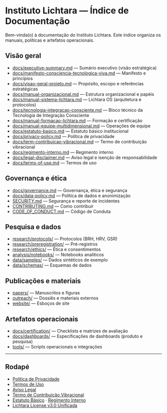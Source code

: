 # Instituto Lichtara — Índice de Documentação

Bem-vinda(o) à documentação do Instituto Lichtara. Este índice organiza os manuais, políticas e artefatos operacionais.

## Visão geral
- [docs/executive-summary.md](./executive-summary.md) — Sumário executivo (visão estratégica)
- [docs/manifesto-consciencia-tecnologica-viva.md](./manifesto-consciencia-tecnologica-viva.md) — Manifesto e princípios
- [docs/visao-geral-projeto.md](./visao-geral-projeto.md) — Propósito, escopo e referências estratégicas
- [docs/manual-organizacional.md](./manual-organizacional.md) — Estrutura organizacional e papéis
- [docs/manual-sistema-lichtara.md](./manual-sistema-lichtara.md) — Lichtara OS (arquitetura e protocolos)
- [docs/tecnologia-integracao-consciente.md](./tecnologia-integracao-consciente.md) — Bloco técnico da Tecnologia de Integração Consciente
- [docs/manual-formacao-lichtara.md](./manual-formacao-lichtara.md) — Formação e certificação
- [docs/manual-equipe-multidimensional.md](./manual-equipe-multidimensional.md) — Operações de equipe
- [docs/estatuto-basico.md](./estatuto-basico.md) — Estatuto básico institucional
- [docs/privacy-policy.md](./privacy-policy.md) — Política de privacidade
- [docs/term-contribuicao-vibracional.md](./term-contribuicao-vibracional.md) — Termo de contribuição vibracional
- [docs/regimento-interno.md](./regimento-interno.md) — Regimento interno
- [docs/legal-disclaimer.md](./legal-disclaimer.md) — Aviso legal e isenção de responsabilidade
- [docs/terms-of-use.md](./terms-of-use.md) — Termos de uso

## Governança e ética
- [docs/governance.md](./governance.md) — Governança, ética e segurança
- [docs/data-policy.md](./data-policy.md) — Política de dados e anonimização
- [SECURITY.md](../SECURITY.md) — Segurança e reporte de incidentes
- [CONTRIBUTING.md](../CONTRIBUTING.md) — Como contribuir
- [CODE_OF_CONDUCT.md](../CODE_OF_CONDUCT.md) — Código de Conduta

## Pesquisa e dados
- [research/protocols/](../research/protocols/) — Protocolos (BRH, HRV, GSR)
- [research/preregistration/](../research/preregistration/) — Pré-registros
- [research/ethics/](../research/ethics/) — Ética e consentimentos
- [analysis/notebooks/](../analysis/notebooks/) — Notebooks analíticos
- [data/samples/](../data/samples/) — Dados sintéticos de exemplo
- [data/schemas/](../data/schemas/) — Esquemas de dados

## Publicações e materiais
- [papers/](../papers/) — Manuscritos e figuras
- [outreach/](../outreach/) — Dossiês e materiais externos
- [website/](../website/) — Esboços de site

## Artefatos operacionais
- [docs/certification/](./certification/) — Checklists e matrizes de avaliação
- [docs/dashboards/](./dashboards/) — Especificações de dashboards (produto e pesquisa)
- [tools/](../tools/) — Scripts operacionais e integrações

---

## Rodapé
- [Política de Privacidade](privacy-policy.md)
- [Termos de Uso](terms-of-use.md)
- [Aviso Legal](legal-disclaimer.md)
- [Termo de Contribuição Vibracional](term-contribuicao-vibracional.md)
- [Estatuto Básico](estatuto-basico.md) · [Regimento Interno](regimento-interno.md)
- [Lichtara License v3.0 Unificada](../LICENSE)

